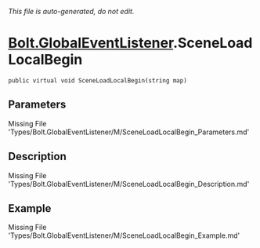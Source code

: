 *This file is auto-generated, do not edit.*

# [Bolt.GlobalEventListener](Types/Bolt.GlobalEventListener.md).SceneLoadLocalBegin
`public virtual void SceneLoadLocalBegin(string map)`
## Parameters
Missing File 'Types/Bolt.GlobalEventListener/M/SceneLoadLocalBegin_Parameters.md'
## Description
Missing File 'Types/Bolt.GlobalEventListener/M/SceneLoadLocalBegin_Description.md'
## Example
Missing File 'Types/Bolt.GlobalEventListener/M/SceneLoadLocalBegin_Example.md'
